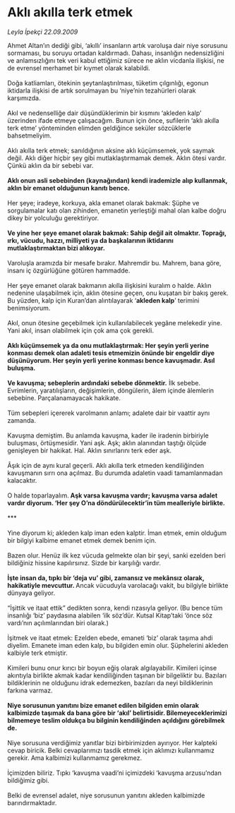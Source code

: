 # Aklı akılla terk etmek

*Leyla İpekçi 22.09.2009*

<div class="taraf_structure_2col_1zq">
<div class="margen_n">



 <p>Ahmet Altan’ın dediği gibi, ‘akıllı’ insanların artık varoluşa dair niye sorusunu sormaması, bu soruyu ortadan kaldırmadı. Dahası, insanlığın nedensizliğini ve anlamsızlığını tek veri kabul ettiğimiz sürece ne aklın vicdanla ilişkisi, ne de evrensel merhamet bir kıymet olarak kalabildi. <br/><br/>Doğa katliamları, ötekinin şeytanlaştırılması, tüketim çılgınlığı, egonun iktidarla ilişkisi de artık sorulmayan bu ‘niye’nin tezahürleri olarak karşımızda. <br/><br/>Akıl ve nedenselliğe dair düşündüklerimin bir kısmını ‘akleden kalp’ üzerinden ifade etmeye çalışacağım. Bunun için önce, sufilerin ‘aklı akılla terk etme’ yönteminden elimden geldiğince seküler sözcüklerle bahsetmeliyim. <br/><br/>Aklı akılla terk etmek; sanıldığının aksine aklı küçümsemek, yok saymak değil. Aklı diğer hiçbir şey gibi mutlaklaştırmamak demek. Aklın ötesi vardır. Çünkü aklın da bir sebebi var.<b> <br/><br/>Aklı onun asli sebebinden (kaynağından) kendi irademizle alıp kullanmak, aklın bir emanet olduğunun kanıtı bence.</b> <br/><br/>Her şeye; iradeye, korkuya, akla emanet olarak bakmak: Şüphe ve sorgulamalar katı olan zihinden, emanetin yerleştiği mahal olan kalbe doğru dikey bir yolculuğu gerektiriyor. <b><br/><br/>Ve yine her şeye emanet olarak bakmak: Sahip değil ait olmaktır. Toprağı, ırkı, vücudu, hazzı, milliyeti ya da başkalarının iktidarını mutlaklaştırmaktan bizi alıkoyar.</b> <br/><br/>Varoluşla aramızda bir mesafe bırakır. Mahremdir bu. Mahrem, bana göre, insanı iç özgürlüğüne götüren hammadde. <br/><br/>Her şeye emanet olarak bakmanın akılla ilişkisini kuralım o halde. Aklın nedenine ulaşabilmek için, aklın ötesine geçen, onu kuşatan bir bakış gerek. Bu yüzden, kalp için Kuran’dan alıntılayarak ‘<b>akleden kalp</b>’ terimini benimsiyorum. <br/><br/>Akıl, onun ötesine geçebilmek için kullanılabilecek yegâne melekedir yine. Yani akıl, insan olabilmek için çok ama çok gerekli.<b> <br/><br/>Aklı küçümsemek ya da onu mutlaklaştırmak: Her şeyin yerli yerine konması demek olan adaleti tesis etmemizin önünde bir engeldir diye düşünüyorum. Her şeyin yerli yerine konması bence kavuşmadır. Asıl buluşma. <br/><br/>Ve kavuşma; sebeplerin ardındaki sebebe dönmektir.</b> İlk sebebe. Evrimlerin, yaratılışların, değişimlerin, döngülerin, âlem içinde âlemlerin sebebine. Parçalanamayacak hakikate. <br/><br/>Tüm sebepleri içererek varolmanın anlamı; adalete dair bir vaattir aynı zamanda. <br/><br/>Kavuşma demiştim. Bu anlamda kavuşma, kader ile iradenin birbiriyle buluşması, örtüşmesidir. Yani aşk. Aşk; aklın alanından taştığı ölçüde genişleyen bir hakikat. Hal. Aklın sınırlarını terk eder aşk. <br/><br/>Âşık için de aynı kural geçerli. Aklı akılla terk etmeden kendiliğinden kavuşmanın sırrı ona açılmaz. Bu durumda adaletin vaadi tamamlanmadan kalacaktır. <br/><br/>O halde toparlayalım.<b> Aşk varsa kavuşma vardır; kavuşma varsa adalet vardır diyorum. ‘Her şey O’na döndürülecektir’in tüm mealleriyle birlikte.<br/><br/></b>***<br/><br/>Yine diyorum ki; akleden kalp iman eden kalptir. İman etmek, emin olduğum bir bilgiyi kalbime emanet etmek demek benim için. <br/><br/>Bazen olur. Henüz ilk kez vücuda gelmekte olan bir şeyi, sanki ezelden beri bildiğiniz hissine kapılırsınız. Sizde bir karşılığı vardır. <b><br/><br/>İşte insan da, tıpkı bir ‘deja vu’ gibi, zamansız ve mekânsız olarak, hakikatiyle mevcuttur. </b>Ancak vücuduyla varolacağı vakit, bu bilgiyle birlikte dünyaya geliyor. <br/><br/>“İşittik ve itaat ettik” dedikten sonra, kendi rızasıyla geliyor.<b> </b>(Bu bence tüm insanlığı ‘biz’ paydasına alabilen ‘ilk söz’dür. Kutsal Kitap’taki ‘önce söz vardı’nın açılımlarından biri olarak.) <br/><br/>İşitmek ve itaat etmek: Ezelden ebede, emaneti ‘biz’ olarak taşıma ahdi diyelim. Emanete iman eden kalp, bu bilgiden emin olur. Şüphelerini akleden kalbiyle terk etmiştir. <br/><br/>Kimileri bunu onur kırıcı bir boyun eğiş olarak algılayabilir. Kimileri içinse akıntıyla birlikte akmak kadar kendiliğinden taşınan bir bilgeliktir bu. Bazıları bildiklerinin ne olduğunu idrak edemezken, bazıları da neyi bildiklerinin farkına varmaz. <b><br/><br/>Niye sorusunun yanıtını bize emanet edilen bilgiden emin olarak kalbimizde taşımak da bana göre bir ‘akıl’ belirtisidir. Bilemeyeceklerimizi bilmemeye teslim oldukça bu bilginin kendiliğinden açıldığını görebilmek de. </b><br/><br/>Niye sorusuna verdiğimiz yanıtlar bizi birbirimizden ayırıyor. Her kalpteki cevap biricik. Belki cevaplarımızı tasdik etmek için aklımızı kullanmamız gerekir. Ama kalbimizi kullanmamız gerekmez. <br/><br/>İçimizden biliriz. Tıpkı ‘kavuşma vaadi’ni içimizdeki ‘kavuşma arzusu’ndan bildiğimiz gibi. <br/><br/>Belki de evrensel adalet, niye sorusunun yanıtını akleden kalbimizde barındırmaktadır.</p>
<br/>
<br/>
<br/>



<br/>


<div id="taraf_not">
</div>

</div>


</div>

